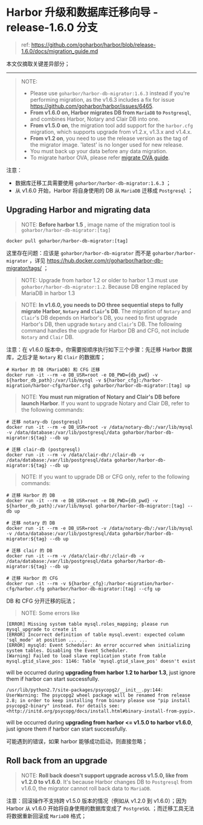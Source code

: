 # Harbor 升级和数据库迁移向导 - release-1.6.0 分支

> ref: https://github.com/goharbor/harbor/blob/release-1.6.0/docs/migration_guide.md

本文仅摘取关键差异部分；

----------

> NOTE:
> 
> - Please use `goharbor/harbor-db-migrator:1.6.3` instead if you're performing migration, as the v1.6.3 includes a fix for issue https://github.com/goharbor/harbor/issues/6465.
> - **From v1.6.0 on, Harbor migrates DB from `MariaDB` to `Postgresql`**, and combines Harbor, Notary and Clair DB into one.
> - **From v1.5.0 on**, the migration tool add support for the `harbor.cfg` migration, which supports upgrade from v1.2.x, v1.3.x and v1.4.x.
> - **From v1.2 on**, you need to use the release version as the tag of the migrator image. 'latest' is no longer used for new release.
> - You must back up your data before any data migration.
> - To migrate harbor OVA, please refer [migrate OVA guide](https://github.com/goharbor/harbor/blob/release-1.6.0/docs/migrate_ova_guide.md).

注意：

- 数据库迁移工具需要使用 `goharbor/harbor-db-migrator:1.6.3` ；
- 从 v1.6.0 开始，Harbor 将自身使用的 DB 从 `MariaDB` 迁移成 `Postgresql` ；

## Upgrading Harbor and migrating data

> NOTE: **Before harbor 1.5** , image name of the migration tool is `goharbor/harbor-db-migrator:[tag]`

```
docker pull goharbor/harbor-db-migrator:[tag]
```

这里存在问题：应该是 `goharbor/harbor-db-migrator` 而不是 `goharbor/harbor-migrator` ，详见 https://hub.docker.com/r/goharbor/harbor-db-migrator/tags/ ；

> NOTE: Upgrade from harbor 1.2 or older to harbor 1.3 must use `goharbor/harbor-db-migrator:1.2`. Because DB engine replaced by MariaDB in harbor 1.3

> NOTE: **In v1.6.0, you needs to DO three sequential steps to fully migrate Harbor, `Notary` and `Clair`'s DB**. The migration of `Notary` and `Clair`'s DB depends on Harbor's DB, you need to first upgrade Harbor's DB, then upgrade `Notary` and `Clair`'s DB. The following command handles the upgrade for Harbor DB and CFG, not include `Notary` and `Clair` DB.

注意：在 v1.6.0 版本中，你需要按顺序执行如下三个步骤：先迁移 Harbor 数据库，之后才是 `Notary` 和 `Clair` 的数据库；

```
# Harbor 的 DB (MariaDB) 和 CFG 迁移
docker run -it --rm -e DB_USR=root -e DB_PWD={db_pwd} -v ${harbor_db_path}:/var/lib/mysql -v ${harbor_cfg}:/harbor-migration/harbor-cfg/harbor.cfg goharbor/harbor-db-migrator:[tag] up
```

> NOTE: **You must run migration of Notary and Clair's DB before launch Harbor**. If you want to upgrade Notary and Clair DB, refer to the following commands:

```
# 迁移 notary-db (postgresql)
docker run -it --rm -e DB_USR=root -v /data/notary-db/:/var/lib/mysql -v /data/database:/var/lib/postgresql/data goharbor/harbor-db-migrator:${tag} --db up

# 迁移 clair-db (postgresql)
docker run -it --rm -v /data/clair-db/:/clair-db -v /data/database:/var/lib/postgresql/data goharbor/harbor-db-migrator:${tag} --db up
```

> NOTE: If you want to upgrade DB or CFG only, refer to the following commands:

```
# 迁移 Harbor 的 DB
docker run -it --rm -e DB_USR=root -e DB_PWD={db_pwd} -v ${harbor_db_path}:/var/lib/mysql goharbor/harbor-db-migrator:[tag] --db up

# 迁移 notary 的 DB
docker run -it --rm -e DB_USR=root -v /data/notary-db/:/var/lib/mysql -v /data/database:/var/lib/postgresql/data goharbor/harbor-db-migrator:${tag} --db up

# 迁移 clair 的 DB
docker run -it --rm -v /data/clair-db/:/clair-db -v /data/database:/var/lib/postgresql/data goharbor/harbor-db-migrator:${tag} --db up

# 迁移 Harbor 的 CFG
docker run -it --rm -v ${harbor_cfg}:/harbor-migration/harbor-cfg/harbor.cfg goharbor/harbor-db-migrator:[tag] --cfg up
```

DB 和 CFG 分开迁移的玩法；

> NOTE: Some errors like

```
[ERROR] Missing system table mysql.roles_mapping; please run mysql_upgrade to create it
[ERROR] Incorrect definition of table mysql.event: expected column 'sql_mode' at position ... ...
[ERROR] mysqld: Event Scheduler: An error occurred when initializing system tables. Disabling the Event Scheduler.
[Warning] Failed to load slave replication state from table mysql.gtid_slave_pos: 1146: Table 'mysql.gtid_slave_pos' doesn't exist
```

will be occurred during **upgrading from harbor 1.2 to harbor 1.3**, just ignore them if harbor can start successfully.

```
/usr/lib/python2.7/site-packages/psycopg2/__init__.py:144: UserWarning: The psycopg2 wheel package will be renamed from release 2.8; in order to keep installing from binary please use "pip install psycopg2-binary" instead. For details see: <http://initd.org/psycopg/docs/install.html#binary-install-from-pypi>.
```

will be occurred during **upgrading from harbor <= v1.5.0 to harbor v1.6.0**, just ignore them if harbor can start successfully.

可能遇到的错误，如果 harbor 能够成功启动，则直接忽略；

## Roll back from an upgrade

> NOTE: **Roll back doesn't support upgrade across v1.5.0, like from v1.2.0 to v1.6.0**. It's because Harbor changes DB to `Postgresql` from v1.6.0, the migrator cannot roll back data to `MariaDB`.

注意：回滚操作不支持跨 v1.5.0 版本的情况（例如从 v1.2.0 到 v1.6.0）；因为 Harbor 从 v1.6.0 开始将自身使用的数据库变成了 `PostgreSQL` ；而迁移工具无法将数据重新回滚成 `MariaDB` 格式；


